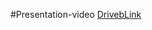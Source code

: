 #Presentation-video
[DrivebLink](https://drive.google.com/drive/folders/1mDp0xJmmFnaw9OoBYU6A20SJ9ubzUFkO)
